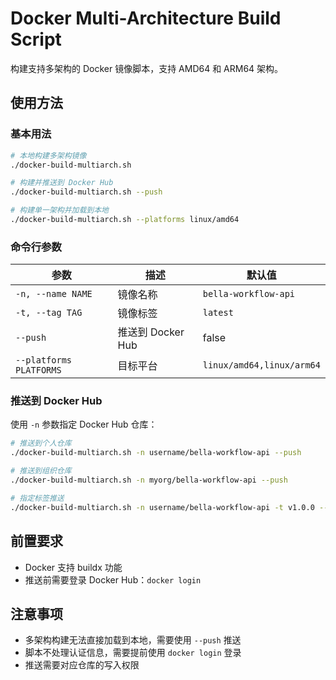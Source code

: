 # Docker Multi-Architecture Build Script

构建支持多架构的 Docker 镜像脚本，支持 AMD64 和 ARM64 架构。

## 使用方法

### 基本用法

```bash
# 本地构建多架构镜像
./docker-build-multiarch.sh

# 构建并推送到 Docker Hub
./docker-build-multiarch.sh --push

# 构建单一架构并加载到本地
./docker-build-multiarch.sh --platforms linux/amd64
```

### 命令行参数

| 参数 | 描述 | 默认值 |
|------|------|--------|
| `-n, --name NAME` | 镜像名称 | `bella-workflow-api` |
| `-t, --tag TAG` | 镜像标签 | `latest` |
| `--push` | 推送到 Docker Hub | false |
| `--platforms PLATFORMS` | 目标平台 | `linux/amd64,linux/arm64` |

### 推送到 Docker Hub

使用 `-n` 参数指定 Docker Hub 仓库：

```bash
# 推送到个人仓库
./docker-build-multiarch.sh -n username/bella-workflow-api --push

# 推送到组织仓库
./docker-build-multiarch.sh -n myorg/bella-workflow-api --push

# 指定标签推送
./docker-build-multiarch.sh -n username/bella-workflow-api -t v1.0.0 --push
```

## 前置要求

- Docker 支持 buildx 功能
- 推送前需要登录 Docker Hub：`docker login`

## 注意事项

- 多架构构建无法直接加载到本地，需要使用 `--push` 推送
- 脚本不处理认证信息，需要提前使用 `docker login` 登录
- 推送需要对应仓库的写入权限
